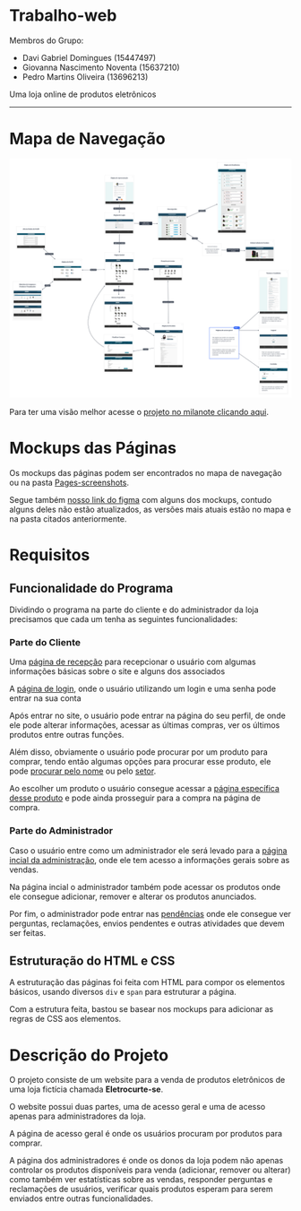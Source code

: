 # Trabalho-web

Membros do Grupo:
- Davi Gabriel Domingues (15447497)
- Giovanna Nascimento Noventa (15637210)
- Pedro Martins Oliveira (13696213)

Uma loja online de produtos eletrônicos

---
# Mapa de Navegação
![mapa de navegação](UX-eletrocurtese.png "Mapa")

Para ter uma visão melhor acesse o [projeto no milanote clicando aqui](https://app.milanote.com/1TWIzG1gYJgXeW?p=rvOTCrnhBY9).

# Mockups das Páginas
Os mockups das páginas podem ser encontrados no mapa de navegação ou na pasta [Pages-screenshots](Pages-screenshots/).

Segue também [nosso link do figma](https://www.figma.com/design/8Pk9ykizcWYiU7RxIeDDsV/Design-Principal?node-id=33-2&t=8IoWAMFarDPiJcpR-1) com alguns dos mockups, contudo alguns deles não estão atualizados, as versões mais atuais estão no mapa e na pasta citados anteriormente.

# Requisitos

## Funcionalidade do Programa
Dividindo o programa na parte do cliente e do administrador da loja precisamos que cada um tenha as seguintes funcionalidades:

### Parte do Cliente
Uma [página de recepção](Page-Initial/página_de_apresentação/index.html) para recepcionar o usuário com algumas informações básicas sobre o site e alguns dos associados

A [página de login](Page-Initial/página_de_login), onde o usuário utilizando um login e uma senha pode entrar na sua conta

Após entrar no site, o usuário pode entrar na página do seu perfil, de onde ele pode alterar informações, acessar as últimas compras, ver os últimos produtos entre outras funções.

Além disso, obviamente o usuário pode procurar por um produto para comprar, tendo então algumas opções para procurar esse produto, ele pode [procurar pelo nome](Page-Products/pagina_de_pesquisa/index.html) ou pelo [setor](Page-Products/pagina_de_setor/index.html).

Ao escolher um produto o usuário consegue acessar a [página específica desse produto](Page-Products/pagina_do_produto/index.html) e pode ainda prosseguir para a compra na página de compra.

### Parte do Administrador
Caso o usuário entre como um administrador ele será levado para a [página incial da administração](Page-Adm/main.html), onde ele tem acesso a informações gerais sobre as vendas.

Na página incial o administrador também pode acessar os produtos onde ele consegue adicionar, remover e alterar os produtos anunciados.

Por fim, o administrador pode entrar nas [pendências](Page-Adm/edit-product.html) onde ele consegue ver perguntas, reclamações, envios pendentes e outras atividades que devem ser feitas.

## Estruturação do HTML e CSS
A estruturação das páginas foi feita com HTML para compor os elementos básicos, usando diversos `div` e `span` para estruturar a página.

Com a estrutura feita, bastou se basear nos mockups para adicionar as regras de CSS aos elementos.

# Descrição do Projeto
O projeto consiste de um website para a venda de produtos eletrônicos de uma loja fictícia chamada **Eletrocurte-se**.

O website possui duas partes, uma de acesso geral e uma de acesso apenas para administradores da loja.

A página de acesso geral é onde os usuários procuram por produtos para comprar.

A página dos administradores é onde os donos da loja podem não apenas controlar os produtos disponíveis para venda (adicionar, remover ou alterar) como também ver estatísticas sobre as vendas, responder perguntas e reclamações de usuários, verificar quais produtos esperam para serem enviados entre outras funcionalidades.